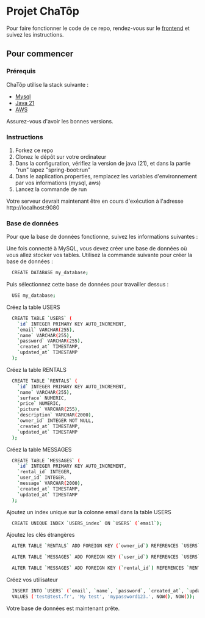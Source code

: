 # Projet ChaTôp

Pour faire fonctionner le code de ce repo, rendez-vous sur le [frontend](https://github.com/Emiliengrbn/ChaTop-Front) et suivez les instructions.

## Pour commencer

### Prérequis

ChaTôp utilise la stack suivante :

- [Mysql](https://www.mysql.com/fr/)
- [Java 21](https://www.oracle.com/java/technologies/javase/jdk21-archive-downloads.html)
- [AWS](https://eu-north-1.signin.aws.amazon.com/oauth?response_type=code&client_id=arn%3Aaws%3Asignin%3A%3A%3Aconsole%2Fcanvas&redirect_uri=https%3A%2F%2Fconsole.aws.amazon.com%2Fconsole%2Fhome%3FhashArgs%3D%2523%26isauthcode%3Dtrue%26nc2%3Dh_ct%26src%3Dheader-signin%26state%3DhashArgsFromTB_eu-north-1_538d993248926378&forceMobileLayout=0&forceMobileApp=0&code_challenge=IEWVmnFXZ5c5donry0PL3rp_2Wg4rw1hmXiMTe0OtPo&code_challenge_method=SHA-256)

Assurez-vous d'avoir les bonnes versions.

### Instructions

1. Forkez ce repo
1. Clonez le dépôt sur votre ordinateur
2. Dans la configuration, vérifiez la version de java (21), et dans la partie "run" tapez "spring-boot:run"
3. Dans le aaplication.properties, remplacez les variables d'environnement par vos informations (mysql, aws)
1. Lancez la commande de run

Votre serveur devrait maintenant être en cours d'exécution à l'adresse http://localhost:9080

### Base de données

Pour que la base de données fonctionne, suivez les informations suivantes : 

Une fois connecté à MySQL, vous devez créer une base de données où vous allez stocker vos tables. Utilisez la commande suivante pour créer la base de données :

``` bash
  CREATE DATABASE my_database;
```

Puis sélectionnez cette base de données pour travailler dessus :

```bash
  USE my_database;
```

Créez la table USERS

```bash
  CREATE TABLE `USERS` (
    `id` INTEGER PRIMARY KEY AUTO_INCREMENT,
    `email` VARCHAR(255),
    `name` VARCHAR(255),
    `password` VARCHAR(255),
    `created_at` TIMESTAMP,
    `updated_at` TIMESTAMP
  );
```

Créez la table RENTALS

```bash
  CREATE TABLE `RENTALS` (
    `id` INTEGER PRIMARY KEY AUTO_INCREMENT,
    `name` VARCHAR(255),
    `surface` NUMERIC,
    `price` NUMERIC,
    `picture` VARCHAR(255),
    `description` VARCHAR(2000),
    `owner_id` INTEGER NOT NULL,
    `created_at` TIMESTAMP,
    `updated_at` TIMESTAMP
  );
```

Créez la table MESSAGES

```bash
  CREATE TABLE `MESSAGES` (
    `id` INTEGER PRIMARY KEY AUTO_INCREMENT,
    `rental_id` INTEGER,
    `user_id` INTEGER,
    `message` VARCHAR(2000),
    `created_at` TIMESTAMP,
    `updated_at` TIMESTAMP
  );
```

Ajoutez un index unique sur la colonne email dans la table USERS

```bash
  CREATE UNIQUE INDEX `USERS_index` ON `USERS` (`email`);
```

Ajoutez les clés étrangères

```bash
  ALTER TABLE `RENTALS` ADD FOREIGN KEY (`owner_id`) REFERENCES `USERS` (`id`);

  ALTER TABLE `MESSAGES` ADD FOREIGN KEY (`user_id`) REFERENCES `USERS` (`id`);

  ALTER TABLE `MESSAGES` ADD FOREIGN KEY (`rental_id`) REFERENCES `RENTALS` (`id`);
```

Créez vos utilisateur

```bash
  INSERT INTO `USERS` (`email`, `name`, `password`, `created_at`, `updated_at`)
  VALUES ('test@test.fr', 'My test', 'mypassword123.', NOW(), NOW());
```

Votre base de données est maintenant prête.

